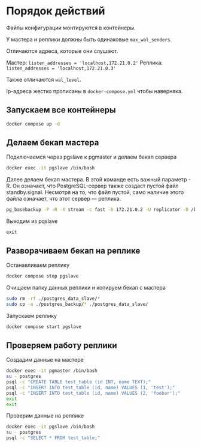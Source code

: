 # Порядок действий 

Файлы конфигурации монтируются в контейнеры. 

У мастера и реплики должны быть одинаковые `max_wal_senders`.

Отличаются адреса, которые они слушают. 

Мастер: `listen_addresses = 'localhost,172.21.0.2'`
Реплика: `listen_addresses = 'localhost,172.21.0.3'`

Также отличаются `wal_level`.

Ip-адреса жестко прописаны в `docker-compose.yml` чтобы наверняка.

## Запускаем все контейнеры

```bash
docker compose up -d
```

## Делаем бекап мастера

Подключаемся через pgslave к pgmaster и делаем бекап сервера

```bash
docker exec -it pgslave /bin/bash
```

Далее делаем бекап мастера. В этой команде есть важный параметр -R. Он означает, что PostgreSQL-сервер также создаст пустой файл standby.signal. Несмотря на то, что файл пустой, само наличие этого файла означает, что этот сервер — реплика.

```bash
pg_basebackup -P -R -X stream -c fast -h 172.21.0.2 -U replicator -D /backup
```

Выходим из pqslave

```
exit
```

## Разворачиваем бекап на реплике

Останавливаем реплику

```bash
docker compose stop pgslave
```

Очищаем папку данных реплики и копируем бекап с мастера

```bash
sudo rm -rf ./postgres_data_slave/*
sudo cp -a ./postgres_backup/* ./postgres_data_slave/
```

Запускаем реплику

```bash
docker compose start pgslave
```

## Проверяем работу реплики

Создадим данные на мастере

```bash
docker exec -it pgmaster /bin/bash
su - postgres
psql -c "CREATE TABLE test_table (id INT, name TEXT);"
psql -c "INSERT INTO test_table (id, name) VALUES (1, 'test');"
psql -c "INSERT INTO test_table (id, name) VALUES (2, 'foobar');"
exit
exit
```

Проверим данные на реплике

```bash
docker exec -it pgslave /bin/bash
su - postgres
psql -c "SELECT * FROM test_table;"
```